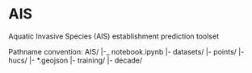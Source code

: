 # AIS
Aquatic Invasive Species (AIS) establishment prediction toolset


Pathname convention:
AIS/
  |-_ notebook.ipynb
  |- datasets/
    |- points/
    |- hucs/
      |- *.geojson
    |- training/
    |- decade/


